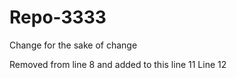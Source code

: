 # Repo-3333


Change for the sake of change 






Removed from line 8 and added to this line 11
Line 12

